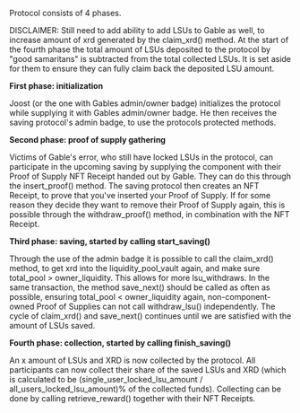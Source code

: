 Protocol consists of 4 phases.

DISCLAIMER: Still need to add ability to add LSUs to Gable as well, to increase amount of xrd generated by the claim_xrd() method.
At the start of the fourth phase the total amount of LSUs deposited to the protocol by "good samaritans" is subtracted from the total collected LSUs. It is set aside for them to ensure they can fully claim back the deposited LSU amount.

**First phase: initialization**

Joost (or the one with Gables admin/owner badge) initializes the protocol while supplying it with Gables admin/owner badge. He then receives the saving protocol's admin badge, to use the protocols protected methods.


**Second phase: proof of supply gathering**

Victims of Gable's error, who still have locked LSUs in the protocol, can participate in the upcoming saving by supplying the component with their Proof of Supply NFT Receipt handed out by Gable.
They can do this through the insert_proof() method. The saving protocol then creates an NFT Receipt, to prove that you've inserted your Proof of Supply.
If for some reason they decide they want to remove their Proof of Supply again, this is possible through the withdraw_proof() method, in combination with the NFT Receipt.


**Third phase: saving, started by calling start_saving()**

Through the use of the admin badge it is possible to call the claim_xrd() method, to get xrd into the liquidity_pool_vault again, and make sure total_pool > owner_liquidity.
This allows for more lsu_withdraws. In the same transaction, the method save_next() should be called as often as possible, ensuring total_pool < owner_liquidity again, non-component-owned Proof of Supplies can not call withdraw_lsu() independently.
The cycle of claim_xrd() and save_next() continues until we are satisfied with the amount of LSUs saved.


**Fourth phase: collection, started by calling finish_saving()**

An x amount of LSUs and XRD is now collected by the protocol. All participants can now collect their share of the saved LSUs and XRD (which is calculated to be (single_user_locked_lsu_amount / all_users_locked_lsu_amount)% of the collected funds).
Collecting can be done by calling retrieve_reward() together with their NFT Receipts.
